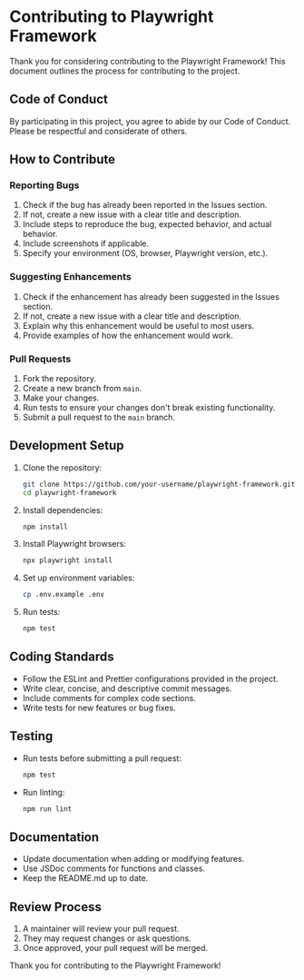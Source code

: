 <!-- Source: /Users/mzahirudeen/playwright-framework-dev/docs-backup/consolidated-docs/.-CONTRIBUTING.md -->

<!-- Source: /Users/mzahirudeen/playwright-framework/CONTRIBUTING.md -->

# Contributing to Playwright Framework

Thank you for considering contributing to the Playwright Framework! This document outlines the process for contributing to the project.

## Code of Conduct

By participating in this project, you agree to abide by our Code of Conduct. Please be respectful and considerate of others.

## How to Contribute

### Reporting Bugs

1. Check if the bug has already been reported in the Issues section.
2. If not, create a new issue with a clear title and description.
3. Include steps to reproduce the bug, expected behavior, and actual behavior.
4. Include screenshots if applicable.
5. Specify your environment (OS, browser, Playwright version, etc.).

### Suggesting Enhancements

1. Check if the enhancement has already been suggested in the Issues section.
2. If not, create a new issue with a clear title and description.
3. Explain why this enhancement would be useful to most users.
4. Provide examples of how the enhancement would work.

### Pull Requests

1. Fork the repository.
2. Create a new branch from `main`.
3. Make your changes.
4. Run tests to ensure your changes don't break existing functionality.
5. Submit a pull request to the `main` branch.

## Development Setup

1. Clone the repository:
   ```bash
   git clone https://github.com/your-username/playwright-framework.git
   cd playwright-framework
   ```

2. Install dependencies:
   ```bash
   npm install
   ```

3. Install Playwright browsers:
   ```bash
   npx playwright install
   ```

4. Set up environment variables:
   ```bash
   cp .env.example .env
   ```

5. Run tests:
   ```bash
   npm test
   ```

## Coding Standards

- Follow the ESLint and Prettier configurations provided in the project.
- Write clear, concise, and descriptive commit messages.
- Include comments for complex code sections.
- Write tests for new features or bug fixes.

## Testing

- Run tests before submitting a pull request:
  ```bash
  npm test
  ```

- Run linting:
  ```bash
  npm run lint
  ```

## Documentation

- Update documentation when adding or modifying features.
- Use JSDoc comments for functions and classes.
- Keep the README.md up to date.

## Review Process

1. A maintainer will review your pull request.
2. They may request changes or ask questions.
3. Once approved, your pull request will be merged.

Thank you for contributing to the Playwright Framework!